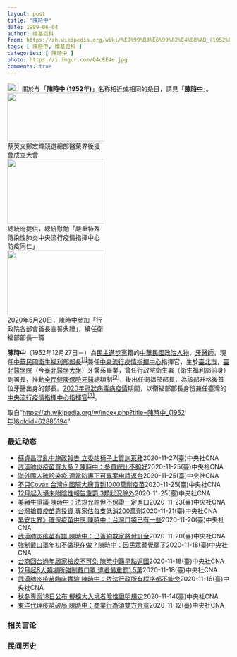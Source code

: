 ```yaml
---
layout: post
title: "陳時中"
date: 1989-06-04
author: 维基百科
from: https://zh.wikipedia.org/wiki/%E9%99%B3%E6%99%82%E4%B8%AD_(1952%E5%B9%B4)
tags: [ 陳時中, 维基百科 ]
categories: [ 陳時中 ]
photo: https://i.imgur.com/Q4cEE4e.jpg
comments: true
---
```

<div class="mw-parser-output"><div id="noteTA-54dafe5e" class="noteTA"><div class="noteTA-group"><div data-noteta-group-source="module" data-noteta-group="Medicine"></div></div></div>
<div role="note" class="hatnote navigation-not-searchable"><a href="/wiki/Wikipedia:%E6%B6%88%E6%AD%A7%E4%B9%89" title="Wikipedia:消歧义"><img alt="Disambig gray.svg" src="//upload.wikimedia.org/wikipedia/commons/thumb/5/5f/Disambig_gray.svg/25px-Disambig_gray.svg.png" decoding="async" width="25" height="19" srcset="//upload.wikimedia.org/wikipedia/commons/thumb/5/5f/Disambig_gray.svg/38px-Disambig_gray.svg.png 1.5x, //upload.wikimedia.org/wikipedia/commons/thumb/5/5f/Disambig_gray.svg/50px-Disambig_gray.svg.png 2x" data-file-width="220" data-file-height="168"></a>&nbsp;&nbsp;關於与「<b>陳時中 (1952年)</b>」名称相近或相同的条目，請見「<b><a href="/wiki/%E9%99%B3%E6%99%82%E4%B8%AD" class="mw-disambig" title="陳時中">陳時中</a></b>」。</div>

<div class="thumb tright"><div class="thumbinner" style="width:222px;"><a href="/wiki/File:%E9%84%AD%E5%AE%8F%E8%BC%9D%E8%88%87%E9%86%AB%E6%94%BF%E4%BA%BA%E5%A3%AB%E5%90%88%E7%85%A7.jpg" class="image"><img alt="" src="//upload.wikimedia.org/wikipedia/commons/thumb/e/e0/%E9%84%AD%E5%AE%8F%E8%BC%9D%E8%88%87%E9%86%AB%E6%94%BF%E4%BA%BA%E5%A3%AB%E5%90%88%E7%85%A7.jpg/220px-%E9%84%AD%E5%AE%8F%E8%BC%9D%E8%88%87%E9%86%AB%E6%94%BF%E4%BA%BA%E5%A3%AB%E5%90%88%E7%85%A7.jpg" decoding="async" width="220" height="110" class="thumbimage" srcset="//upload.wikimedia.org/wikipedia/commons/thumb/e/e0/%E9%84%AD%E5%AE%8F%E8%BC%9D%E8%88%87%E9%86%AB%E6%94%BF%E4%BA%BA%E5%A3%AB%E5%90%88%E7%85%A7.jpg/330px-%E9%84%AD%E5%AE%8F%E8%BC%9D%E8%88%87%E9%86%AB%E6%94%BF%E4%BA%BA%E5%A3%AB%E5%90%88%E7%85%A7.jpg 1.5x, //upload.wikimedia.org/wikipedia/commons/thumb/e/e0/%E9%84%AD%E5%AE%8F%E8%BC%9D%E8%88%87%E9%86%AB%E6%94%BF%E4%BA%BA%E5%A3%AB%E5%90%88%E7%85%A7.jpg/440px-%E9%84%AD%E5%AE%8F%E8%BC%9D%E8%88%87%E9%86%AB%E6%94%BF%E4%BA%BA%E5%A3%AB%E5%90%88%E7%85%A7.jpg 2x" data-file-width="4160" data-file-height="2080"></a>  <div class="thumbcaption"><div class="magnify"><a href="/wiki/File:%E9%84%AD%E5%AE%8F%E8%BC%9D%E8%88%87%E9%86%AB%E6%94%BF%E4%BA%BA%E5%A3%AB%E5%90%88%E7%85%A7.jpg" class="internal" title="放大"></a></div>蔡英文鄭宏輝競選總部醫藥界後援會成立大會</div></div></div>
<div class="thumb tright"><div class="thumbinner" style="width:222px;"><a href="/wiki/File:02.07_%E7%B8%BD%E7%B5%B1%E6%85%B0%E5%8B%89%E3%80%8C%E5%9A%B4%E9%87%8D%E7%89%B9%E6%AE%8A%E5%82%B3%E6%9F%93%E6%80%A7%E8%82%BA%E7%82%8E%E4%B8%AD%E5%A4%AE%E6%B5%81%E8%A1%8C%E7%96%AB%E6%83%85%E6%8C%87%E6%8F%AE%E4%B8%AD%E5%BF%83%E9%98%B2%E7%96%AB%E5%90%8C%E4%BB%81%E3%80%8D_(49500116692).jpg" class="image"><img alt="" src="//upload.wikimedia.org/wikipedia/commons/thumb/9/95/02.07_%E7%B8%BD%E7%B5%B1%E6%85%B0%E5%8B%89%E3%80%8C%E5%9A%B4%E9%87%8D%E7%89%B9%E6%AE%8A%E5%82%B3%E6%9F%93%E6%80%A7%E8%82%BA%E7%82%8E%E4%B8%AD%E5%A4%AE%E6%B5%81%E8%A1%8C%E7%96%AB%E6%83%85%E6%8C%87%E6%8F%AE%E4%B8%AD%E5%BF%83%E9%98%B2%E7%96%AB%E5%90%8C%E4%BB%81%E3%80%8D_%2849500116692%29.jpg/220px-02.07_%E7%B8%BD%E7%B5%B1%E6%85%B0%E5%8B%89%E3%80%8C%E5%9A%B4%E9%87%8D%E7%89%B9%E6%AE%8A%E5%82%B3%E6%9F%93%E6%80%A7%E8%82%BA%E7%82%8E%E4%B8%AD%E5%A4%AE%E6%B5%81%E8%A1%8C%E7%96%AB%E6%83%85%E6%8C%87%E6%8F%AE%E4%B8%AD%E5%BF%83%E9%98%B2%E7%96%AB%E5%90%8C%E4%BB%81%E3%80%8D_%2849500116692%29.jpg" decoding="async" width="220" height="147" class="thumbimage" srcset="//upload.wikimedia.org/wikipedia/commons/thumb/9/95/02.07_%E7%B8%BD%E7%B5%B1%E6%85%B0%E5%8B%89%E3%80%8C%E5%9A%B4%E9%87%8D%E7%89%B9%E6%AE%8A%E5%82%B3%E6%9F%93%E6%80%A7%E8%82%BA%E7%82%8E%E4%B8%AD%E5%A4%AE%E6%B5%81%E8%A1%8C%E7%96%AB%E6%83%85%E6%8C%87%E6%8F%AE%E4%B8%AD%E5%BF%83%E9%98%B2%E7%96%AB%E5%90%8C%E4%BB%81%E3%80%8D_%2849500116692%29.jpg/330px-02.07_%E7%B8%BD%E7%B5%B1%E6%85%B0%E5%8B%89%E3%80%8C%E5%9A%B4%E9%87%8D%E7%89%B9%E6%AE%8A%E5%82%B3%E6%9F%93%E6%80%A7%E8%82%BA%E7%82%8E%E4%B8%AD%E5%A4%AE%E6%B5%81%E8%A1%8C%E7%96%AB%E6%83%85%E6%8C%87%E6%8F%AE%E4%B8%AD%E5%BF%83%E9%98%B2%E7%96%AB%E5%90%8C%E4%BB%81%E3%80%8D_%2849500116692%29.jpg 1.5x, //upload.wikimedia.org/wikipedia/commons/thumb/9/95/02.07_%E7%B8%BD%E7%B5%B1%E6%85%B0%E5%8B%89%E3%80%8C%E5%9A%B4%E9%87%8D%E7%89%B9%E6%AE%8A%E5%82%B3%E6%9F%93%E6%80%A7%E8%82%BA%E7%82%8E%E4%B8%AD%E5%A4%AE%E6%B5%81%E8%A1%8C%E7%96%AB%E6%83%85%E6%8C%87%E6%8F%AE%E4%B8%AD%E5%BF%83%E9%98%B2%E7%96%AB%E5%90%8C%E4%BB%81%E3%80%8D_%2849500116692%29.jpg/440px-02.07_%E7%B8%BD%E7%B5%B1%E6%85%B0%E5%8B%89%E3%80%8C%E5%9A%B4%E9%87%8D%E7%89%B9%E6%AE%8A%E5%82%B3%E6%9F%93%E6%80%A7%E8%82%BA%E7%82%8E%E4%B8%AD%E5%A4%AE%E6%B5%81%E8%A1%8C%E7%96%AB%E6%83%85%E6%8C%87%E6%8F%AE%E4%B8%AD%E5%BF%83%E9%98%B2%E7%96%AB%E5%90%8C%E4%BB%81%E3%80%8D_%2849500116692%29.jpg 2x" data-file-width="2048" data-file-height="1365"></a>  <div class="thumbcaption"><div class="magnify"><a href="/wiki/File:02.07_%E7%B8%BD%E7%B5%B1%E6%85%B0%E5%8B%89%E3%80%8C%E5%9A%B4%E9%87%8D%E7%89%B9%E6%AE%8A%E5%82%B3%E6%9F%93%E6%80%A7%E8%82%BA%E7%82%8E%E4%B8%AD%E5%A4%AE%E6%B5%81%E8%A1%8C%E7%96%AB%E6%83%85%E6%8C%87%E6%8F%AE%E4%B8%AD%E5%BF%83%E9%98%B2%E7%96%AB%E5%90%8C%E4%BB%81%E3%80%8D_(49500116692).jpg" class="internal" title="放大"></a></div>總統府提供，總統慰勉「嚴重特殊傳染性肺炎中央流行疫情指揮中心防疫同仁」</div></div></div>
<div class="thumb tright"><div class="thumbinner" style="width:222px;"><a href="/wiki/File:05.20_%E7%B8%BD%E7%B5%B1%E4%B8%BB%E6%8C%81%E3%80%8C%E8%A1%8C%E6%94%BF%E9%99%A2%E5%89%AF%E9%99%A2%E9%95%B7%E6%9A%A8%E5%90%84%E9%83%A8%E6%9C%83%E9%A6%96%E9%95%B7%E5%AE%A3%E8%AA%93%E5%85%B8%E7%A6%AE%E3%80%8D-%E9%99%B3%E6%99%82%E4%B8%AD.jpg" class="image"><img alt="" src="//upload.wikimedia.org/wikipedia/commons/thumb/a/aa/05.20_%E7%B8%BD%E7%B5%B1%E4%B8%BB%E6%8C%81%E3%80%8C%E8%A1%8C%E6%94%BF%E9%99%A2%E5%89%AF%E9%99%A2%E9%95%B7%E6%9A%A8%E5%90%84%E9%83%A8%E6%9C%83%E9%A6%96%E9%95%B7%E5%AE%A3%E8%AA%93%E5%85%B8%E7%A6%AE%E3%80%8D-%E9%99%B3%E6%99%82%E4%B8%AD.jpg/220px-05.20_%E7%B8%BD%E7%B5%B1%E4%B8%BB%E6%8C%81%E3%80%8C%E8%A1%8C%E6%94%BF%E9%99%A2%E5%89%AF%E9%99%A2%E9%95%B7%E6%9A%A8%E5%90%84%E9%83%A8%E6%9C%83%E9%A6%96%E9%95%B7%E5%AE%A3%E8%AA%93%E5%85%B8%E7%A6%AE%E3%80%8D-%E9%99%B3%E6%99%82%E4%B8%AD.jpg" decoding="async" width="220" height="147" class="thumbimage" srcset="//upload.wikimedia.org/wikipedia/commons/thumb/a/aa/05.20_%E7%B8%BD%E7%B5%B1%E4%B8%BB%E6%8C%81%E3%80%8C%E8%A1%8C%E6%94%BF%E9%99%A2%E5%89%AF%E9%99%A2%E9%95%B7%E6%9A%A8%E5%90%84%E9%83%A8%E6%9C%83%E9%A6%96%E9%95%B7%E5%AE%A3%E8%AA%93%E5%85%B8%E7%A6%AE%E3%80%8D-%E9%99%B3%E6%99%82%E4%B8%AD.jpg/330px-05.20_%E7%B8%BD%E7%B5%B1%E4%B8%BB%E6%8C%81%E3%80%8C%E8%A1%8C%E6%94%BF%E9%99%A2%E5%89%AF%E9%99%A2%E9%95%B7%E6%9A%A8%E5%90%84%E9%83%A8%E6%9C%83%E9%A6%96%E9%95%B7%E5%AE%A3%E8%AA%93%E5%85%B8%E7%A6%AE%E3%80%8D-%E9%99%B3%E6%99%82%E4%B8%AD.jpg 1.5x, //upload.wikimedia.org/wikipedia/commons/thumb/a/aa/05.20_%E7%B8%BD%E7%B5%B1%E4%B8%BB%E6%8C%81%E3%80%8C%E8%A1%8C%E6%94%BF%E9%99%A2%E5%89%AF%E9%99%A2%E9%95%B7%E6%9A%A8%E5%90%84%E9%83%A8%E6%9C%83%E9%A6%96%E9%95%B7%E5%AE%A3%E8%AA%93%E5%85%B8%E7%A6%AE%E3%80%8D-%E9%99%B3%E6%99%82%E4%B8%AD.jpg/440px-05.20_%E7%B8%BD%E7%B5%B1%E4%B8%BB%E6%8C%81%E3%80%8C%E8%A1%8C%E6%94%BF%E9%99%A2%E5%89%AF%E9%99%A2%E9%95%B7%E6%9A%A8%E5%90%84%E9%83%A8%E6%9C%83%E9%A6%96%E9%95%B7%E5%AE%A3%E8%AA%93%E5%85%B8%E7%A6%AE%E3%80%8D-%E9%99%B3%E6%99%82%E4%B8%AD.jpg 2x" data-file-width="2508" data-file-height="1672"></a>  <div class="thumbcaption"><div class="magnify"><a href="/wiki/File:05.20_%E7%B8%BD%E7%B5%B1%E4%B8%BB%E6%8C%81%E3%80%8C%E8%A1%8C%E6%94%BF%E9%99%A2%E5%89%AF%E9%99%A2%E9%95%B7%E6%9A%A8%E5%90%84%E9%83%A8%E6%9C%83%E9%A6%96%E9%95%B7%E5%AE%A3%E8%AA%93%E5%85%B8%E7%A6%AE%E3%80%8D-%E9%99%B3%E6%99%82%E4%B8%AD.jpg" class="internal" title="放大"></a></div>2020年5月20日，陳時中參加「行政院各部會首長宣誓典禮」，續任衛福部部長一職</div></div></div>
<p><b>陳時中</b>（1952年12月27日<span class="useeditintro" title="Template:BLP editintro">－</span>）為<a href="/wiki/%E6%B0%91%E4%B8%BB%E9%80%B2%E6%AD%A5%E9%BB%A8" title="民主進步黨">民主進步黨</a>籍的<a href="/wiki/%E4%B8%AD%E8%8F%AF%E6%B0%91%E5%9C%8B" title="中華民國">中華民國</a><a href="/wiki/%E6%94%BF%E6%B2%BB%E4%BA%BA%E7%89%A9" title="政治人物">政治人物</a>、<a href="/wiki/%E7%89%99%E9%86%AB%E5%B8%AB" class="mw-redirect" title="牙醫師">牙醫師</a>，現任<a href="/wiki/%E4%B8%AD%E8%8F%AF%E6%B0%91%E5%9C%8B%E8%A1%9B%E7%94%9F%E7%A6%8F%E5%88%A9%E9%83%A8" title="中華民國衛生福利部">中華民國衛生福利部</a><a href="/wiki/%E9%83%A8%E9%95%B7" title="部長">部長</a><sup id="cite_ref-1" class="reference"><a href="#cite_note-1">[1]</a></sup>兼任<a href="/wiki/%E4%B8%AD%E5%A4%AE%E6%B5%81%E8%A1%8C%E7%96%AB%E6%83%85%E6%8C%87%E6%8F%AE%E4%B8%AD%E5%BF%83" class="mw-redirect" title="中央流行疫情指揮中心">中央流行疫情指揮中心</a>指揮官，生於<a href="/wiki/%E8%87%BA%E5%8C%97%E5%B8%82" title="臺北市">臺北市</a>，<a href="/wiki/%E8%87%BA%E5%8C%97%E9%86%AB%E5%AD%B8%E9%99%A2" class="mw-redirect" title="臺北醫學院">臺北醫學院</a>（今<a href="/wiki/%E8%87%BA%E5%8C%97%E9%86%AB%E5%AD%B8%E5%A4%A7%E5%AD%B8" title="臺北醫學大學">臺北醫學大學</a>）牙醫系畢業，曾任行政院衛生署（衛生福利部前身）副署長，推動<a href="/wiki/%E5%85%A8%E6%B0%91%E5%81%A5%E5%BA%B7%E4%BF%9D%E9%9A%AA" title="全民健康保險">全民健康保險</a><a href="/wiki/%E7%89%99%E9%86%AB" title="牙醫">牙醫</a>總額制<sup id="cite_ref-2" class="reference"><a href="#cite_note-2">[2]</a></sup>，後出任衛福部部長，為該部升格後首位牙醫出身的部長。<a href="/wiki/2019%E5%86%A0%E7%8B%80%E7%97%85%E6%AF%92%E7%97%85%E8%87%BA%E7%81%A3%E7%96%AB%E6%83%85" title="2019冠狀病毒病臺灣疫情">2020年冠狀病毒病疫情</a>期間，以衛福部部長身份兼任臺灣的<a href="/wiki/%E5%9C%8B%E5%AE%B6%E8%A1%9B%E7%94%9F%E6%8C%87%E6%8F%AE%E4%B8%AD%E5%BF%83%E4%B8%AD%E5%A4%AE%E6%B5%81%E8%A1%8C%E7%96%AB%E6%83%85%E6%8C%87%E6%8F%AE%E4%B8%AD%E5%BF%83" title="國家衛生指揮中心中央流行疫情指揮中心">中央流行疫情指揮中心</a><a href="/wiki/%E6%8C%87%E6%8F%AE%E5%AE%98" title="指揮官">指揮官</a><sup id="cite_ref-3" class="reference"><a href="#cite_note-3">[3]</a></sup>。
</p>
</div><noscript><img src="//zh.wikipedia.org/wiki/Special:CentralAutoLogin/start?type=1x1" alt="" title="" width="1" height="1" style="border: none; position: absolute;"></noscript>
<div class="printfooter">取自“<a dir="ltr" href="https://zh.wikipedia.org/w/index.php?title=陳時中_(1952年)&amp;oldid=62885194">https://zh.wikipedia.org/w/index.php?title=陳時中_(1952年)&amp;oldid=62885194</a>”</div><div id="recent-news"><h3>最近动态</h3><ul><li><a href="https://nodebe4.github.io/waimei/2020-11-27/%E8%98%87%E8%B2%9E%E6%98%8C%E6%B7%B7%E4%BA%82%E4%B8%AD%E6%96%BD%E6%94%BF%E5%A0%B1%E5%91%8A-%E7%AB%8B%E5%A7%94%E7%AB%99%E6%A4%85%E5%AD%90%E4%B8%8A%E8%B3%AA%E8%A9%A2%E8%90%8A%E8%B1%AC" title="蘇貞昌混亂中施政報告 立委站椅子上質詢萊豬—— 行政院長蘇貞昌（中）27日赴立法院進行施政報告並備質詢，與衛福部長陳時中（中右）、農委會主委陳吉仲（中左）一起在朝野立委抗議、鳴笛及口哨喧囂聲中，...">蘇貞昌混亂中施政報告 立委站椅子上質詢萊豬</a><time>2020-11-27</time><a class="tag">(臺)中央社CNA</a></li>
<li><a href="https://nodebe4.github.io/waimei/2020-11-25/%E6%AD%A6%E6%BC%A2%E8%82%BA%E7%82%8E%E7%96%AB%E8%8B%97%E8%B2%B7%E5%A4%AA%E5%A4%9A-%E9%99%B3%E6%99%82%E4%B8%AD-%E5%A4%9A%E8%B2%B7%E7%B8%BD%E6%AF%94%E4%B8%8D%E5%A4%A0%E5%A5%BD" title="武漢肺炎疫苗買太多？陳時中：多買總比不夠好—— 台灣至少已有1500萬劑武漢肺炎疫苗，衛福部長陳時中26日表示，為因應各種可能，疫苗寧可多買也不要不夠。（中央社檔案照片） （中央社記者張茗喧台北...">武漢肺炎疫苗買太多？陳時中：多買總比不夠好</a><time>2020-11-25</time><a class="tag">(臺)中央社CNA</a></li>
<li><a href="https://nodebe4.github.io/waimei/2020-11-25/%E6%B5%B7%E5%A4%96%E5%9C%8B%E4%BA%BA%E7%A2%BA%E8%A8%BA%E6%9F%93%E7%96%AB-%E9%81%A9%E7%95%B6%E9%98%B2%E8%AD%B7%E4%B8%8B%E5%8F%AF%E5%B0%88%E6%A1%88%E7%94%B3%E8%AB%8B%E8%BF%94%E5%8F%B0" title="海外國人確診染疫 適當防護下可專案申請返台—— 指揮中心指揮官陳時中25日表示，海外確診武漢肺炎的國人，如不符合返國條件，但因當地醫療資源匱乏，可專案申請返國就醫。（圖取自Pixabay圖庫） ...">海外國人確診染疫 適當防護下可專案申請返台</a><time>2020-11-25</time><a class="tag">(臺)中央社CNA</a></li>
<li><a href="https://nodebe4.github.io/waimei/2020-11-25/%E4%B8%8D%E5%8F%AACovax-%E5%8F%B0%E7%81%A3%E5%90%91%E5%9C%8B%E9%9A%9B%E5%A4%A7%E5%BB%A0%E8%B2%B7%E5%88%B01000%E8%90%AC%E5%8A%91%E7%96%AB%E8%8B%97" title="不只Covax 台灣向國際大廠買到1000萬劑疫苗—— 指揮中心指揮官陳時中25日證實，台灣近期首次和國際大廠簽約，買到1000萬劑疫苗且已支付訂金。（示意圖／圖取自Pexels圖庫） （中央社...">不只Covax 台灣向國際大廠買到1000萬劑疫苗</a><time>2020-11-25</time><a class="tag">(臺)中央社CNA</a></li>
<li><a href="https://nodebe4.github.io/waimei/2020-11-25/12%E6%9C%88%E8%B5%B7%E5%85%A5%E5%A2%83%E6%9C%AA%E9%99%84%E9%99%B0%E6%80%A7%E5%A0%B1%E5%91%8A%E9%87%8D%E7%BD%B0-3%E9%A1%9E%E7%8B%80%E6%B3%81%E9%99%A4%E5%A4%96" title="12月起入境未附陰性報告重罰 3類狀況除外—— 12月起入境者須提供3日內檢驗陰性報告，指揮中心指揮官陳時中表示，屆時符合緊急協處、來自無法自費篩檢國家、經指揮中心同意者才可免附檢驗報告。（指揮...">12月起入境未附陰性報告重罰 3類狀況除外</a><time>2020-11-25</time><a class="tag">(臺)中央社CNA</a></li>
<li><a href="https://nodebe4.github.io/waimei/2020-11-23/%E7%BE%8E%E8%B1%AC%E7%89%9B%E7%88%AD%E8%AD%B0-%E9%99%B3%E6%99%82%E4%B8%AD-%E6%B3%95%E8%A6%8F%E5%85%81%E8%A8%B1%E4%BD%86%E4%B8%8D%E4%BF%9D%E8%AD%89%E4%B8%80%E5%AE%9A%E9%80%B2%E5%8F%A3" title="美豬牛爭議 陳時中：法規允許但不保證一定進口—— 政府是否在2021年元月進口含萊劑美豬、30月齡以上美牛前赴美查廠引發關注。衛福部長陳時中23日表示，法規准許進口不代表一定能夠進口，還要符合台...">美豬牛爭議 陳時中：法規允許但不保證一定進口</a><time>2020-11-23</time><a class="tag">(臺)中央社CNA</a></li>
<li><a href="https://nodebe4.github.io/waimei/2020-11-21/%E5%8F%B0%E7%81%A3%E6%90%B6%E8%B2%B7%E7%96%AB%E8%8B%97%E9%9D%A0%E6%8A%95%E8%B3%87-%E5%B0%88%E5%AE%B6%E4%BC%B0%E6%AF%8F%E6%94%AF%E4%BD%8E%E6%B6%88200%E8%90%AC%E5%8A%91" title="台灣搶買疫苗靠投資 專家估每支低消200萬劑—— 指揮中心指揮官陳時中20日透露口袋裡已有疫苗。指揮中心發言人莊人祥21日證實，台灣買疫苗靠投資，盼上市後優先購買；專家估每支疫苗低消至少200萬...">台灣搶買疫苗靠投資  專家估每支低消200萬劑</a><time>2020-11-21</time><a class="tag">(臺)中央社CNA</a></li>
<li><a href="https://nodebe4.github.io/waimei/2020-11-20/%E6%97%A9%E5%AE%89%E4%B8%96%E7%95%8C-%E7%A2%BA%E4%BF%9D%E7%96%AB%E8%8B%97%E4%BE%9B%E6%87%89-%E9%99%B3%E6%99%82%E4%B8%AD-%E5%8F%B0%E7%81%A3%E5%8F%A3%E8%A2%8B%E5%B7%B2%E6%9C%89%E4%B8%80%E4%BA%9B" title="早安世界》確保疫苗供應 陳時中：台灣口袋已有一些—— 國際間武漢肺炎疫苗臨床試驗捷報頻傳，指揮中心指揮官陳時中20日坦言已和數家疫苗廠簽約，近期將付訂金。（示意圖／圖取自Unsplash圖庫） ...">早安世界》確保疫苗供應 陳時中：台灣口袋已有一些</a><time>2020-11-20</time><a class="tag">(臺)中央社CNA</a></li>
<li><a href="https://nodebe4.github.io/waimei/2020-11-20/%E6%AD%A6%E6%BC%A2%E8%82%BA%E7%82%8E%E7%96%AB%E8%8B%97%E6%9C%89%E8%AD%9C-%E9%99%B3%E6%99%82%E4%B8%AD-%E5%B7%B2%E7%B0%BD%E7%B4%84%E6%95%B8%E5%AE%B6%E5%B0%87%E4%BB%98%E8%A8%82%E9%87%91" title="武漢肺炎疫苗有譜 陳時中：已簽約數家將付訂金—— 國際間武漢肺炎疫苗臨床試驗捷報頻傳，指揮中心指揮官陳時中20日坦言已和數家疫苗廠簽約，近期將付訂金。（示意圖／圖取自Unsplash圖庫） （中...">武漢肺炎疫苗有譜 陳時中：已簽約數家將付訂金</a><time>2020-11-20</time><a class="tag">(臺)中央社CNA</a></li>
<li><a href="https://nodebe4.github.io/waimei/2020-11-18/%E5%BC%B7%E5%88%B6%E6%88%B4%E5%8F%A3%E7%BD%A9%E5%B9%B4%E5%88%9D%E4%B8%8D%E5%81%9A%E7%8F%BE%E5%9C%A8%E5%81%9A-%E9%99%B3%E6%99%82%E4%B8%AD-%E5%9B%A0%E6%B0%91%E7%9C%BE%E8%AD%A6%E8%A6%BA%E5%BC%B1%E4%BA%86" title="強制戴口罩年初不做現在做？陳時中：因民眾警覺弱了—— 指揮中心指揮官陳時中19日說，年初疫情嚴峻，民眾戴口罩等防疫措施配合度高，如今警覺反而弱了，才實施強制措施。圖為民眾戴著口罩搭乘台北捷運。中...">強制戴口罩年初不做現在做？陳時中：因民眾警覺弱了</a><time>2020-11-18</time><a class="tag">(臺)中央社CNA</a></li>
<li><a href="https://nodebe4.github.io/waimei/2020-11-18/%E5%8F%B0%E5%95%86%E5%9B%9E%E5%8F%B0%E9%81%8E%E5%B9%B4%E5%B1%85%E5%AE%B6%E6%AA%A2%E7%96%AB%E4%B8%8D%E5%8F%AF%E5%85%8D-%E9%99%B3%E6%99%82%E4%B8%AD%E7%B1%B2%E6%97%A9%E9%BB%9E%E8%BF%94%E5%9C%8B" title="台商回台過年居家檢疫不可免 陳時中籲早點返國—— 新年將近，不少台商希望回台過節可縮短居家檢疫時間。指揮中心指揮官陳時中19日表示，居家檢疫時間不可減少，呼籲台商早點回國。圖為桃園國際機場202...">台商回台過年居家檢疫不可免 陳時中籲早點返國</a><time>2020-11-18</time><a class="tag">(臺)中央社CNA</a></li>
<li><a href="https://nodebe4.github.io/waimei/2020-11-18/12%E6%9C%88%E8%B5%B78%E5%A4%A7%E9%A1%9E%E5%A0%B4%E6%89%80%E5%BC%B7%E5%88%B6%E6%88%B4%E5%8F%A3%E7%BD%A9-%E9%81%95%E8%80%85%E6%9C%80%E9%87%8D%E7%BD%B01.5%E8%90%AC" title="12月起8大類場所強制戴口罩 違者最重罰1.5萬—— 中央流行疫情指揮中心指揮官陳時中說，自12月1日起，民眾進入「醫療照護、大眾運輸、生活消費、教育學習、觀展觀賽、休閒娛樂、宗教祭祀、洽公」等...">12月起8大類場所強制戴口罩 違者最重罰1.5萬</a><time>2020-11-18</time><a class="tag">(臺)中央社CNA</a></li>
<li><a href="https://nodebe4.github.io/waimei/2020-11-16/%E6%AD%A6%E6%BC%A2%E8%82%BA%E7%82%8E%E7%96%AB%E8%8B%97%E8%87%A8%E5%BA%8A%E5%AF%A6%E9%A9%97-%E9%99%B3%E6%99%82%E4%B8%AD-%E4%BE%9D%E6%B3%95%E8%A1%8C%E6%94%BF%E6%89%80%E6%9C%89%E7%A8%8B%E5%BA%8F%E9%83%BD%E4%B8%8D%E8%83%BD%E5%B0%91" title="武漢肺炎疫苗臨床實驗 陳時中：依法行政所有程序都不能少—— 衛福部長陳時中17日表示，武漢肺炎疫苗臨床實驗都非常嚴肅謹慎以對，依法行政，所有的程序都不能少。（示意圖／圖取自Pixabay圖庫） ...">武漢肺炎疫苗臨床實驗 陳時中：依法行政所有程序都不能少</a><time>2020-11-16</time><a class="tag">(臺)中央社CNA</a></li>
<li><a href="https://nodebe4.github.io/waimei/2020-11-14/%E7%A7%8B%E5%86%AC%E5%B0%88%E6%A1%8818%E6%97%A5%E5%85%AC%E5%B8%83-%E6%93%AC%E6%93%B4%E5%A4%A7%E5%85%A5%E5%A2%83%E8%80%85%E9%99%B0%E6%80%A7%E8%AD%89%E6%98%8E%E8%A6%8F%E5%AE%9A" title="秋冬專案18日公布 擬擴大入境者陰性證明規定—— 疫情指揮中心預計18日公布「秋冬專案」，強化防疫。指揮官陳時中14日表示，未來將考慮要求更多入境者提供陰性採檢證明。（中央社檔案照片） （中央社...">秋冬專案18日公布 擬擴大入境者陰性證明規定</a><time>2020-11-14</time><a class="tag">(臺)中央社CNA</a></li>
<li><a href="https://nodebe4.github.io/waimei/2020-11-12/%E6%9D%B1%E6%B4%8B%E4%BB%A3%E7%90%86%E7%96%AB%E8%8B%97%E7%A0%B4%E5%B1%80-%E9%99%B3%E6%99%82%E4%B8%AD-%E5%95%86%E6%A5%AD%E8%A1%8C%E7%82%BA%E9%A0%88%E9%9B%99%E6%96%B9%E5%90%88%E6%84%8F" title="東洋代理疫苗破局 陳時中：商業行為須雙方合意—— 台灣東洋代理武漢肺炎疫苗破局，董事長林全稱政府是在吃豆腐。衛福部長陳時中13日表示，疫苗的採購是商業行為，需要雙方合意。（示意圖／圖取自Pixa...">東洋代理疫苗破局 陳時中：商業行為須雙方合意</a><time>2020-11-12</time><a class="tag">(臺)中央社CNA</a></li>
</ul></div><div id="open-opinion"><h3>相关言论</h3><ul></ul></div><div id="mjls-record"><h3>民间历史</h3><ul></ul></div>